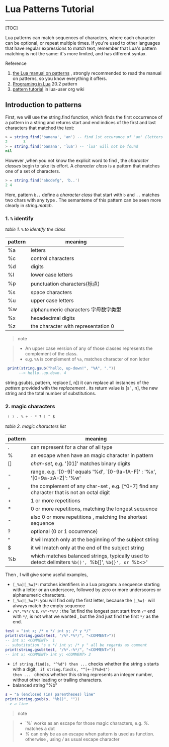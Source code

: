 # Lua Patterns Tutorial
---
[TOC]

Lua patterns can match sequences of characters, where each character can be optional, or repeat multiple times. If you're used to other languages that have regular expressions to match text, remember that Lua's pattern matching is not the same: it's more limited, and has different syntax.

Reference

1. [the Lua manual on patterns](http://www.lua.org/manual/5.1/manual.html#5.4.1) , strongly recommended to read the manual on patterns, so you know everything it offers.
2. [Programing in Lua](http://www.lua.org/pil/20.2.html) 20.2 pattern
3. [pattern tutorial](http://lua-users.org/wiki/PatternsTutorial) in lua-user org wiki

## Introduction to patterns

First, we will use the string.find function, which finds the first occurrence of a pattern in a string and returns start and end indices of the first and last characters that matched the text:
```lua
> = string.find('banana', 'an') -- find 1st occurance of 'an' (letters are matched literally) , return first and last indice of the matched char 
2       3
> = string.find('banana', 'lua') -- 'lua' will not be found
nil
```

However ,when you not know the explicit word to find , the _character classes_ begin to take its effort.  A _character class_ is a pattern that matches one of a set of characters.
```lua
> = string.find("abcdefg", 'b..')
2 4
```

Here, pattern `b..` define a _character class_ that start with `b` and `..` matches two chars with any type . The semanteme of this pattern can be seen more clearly in _string.match_.

### 1. `%` identify 

_table 1. `%` to identify the class_

| pattern    |  meaning      
 ------      | -------       
|  %a        | letters        
|  %c        | control characters 
| %d  | digits     
| %l  | lower case letters 
| %p  | punctuation characters(标点) 
| %s  | space characters 
| %u  | upper case letters 
| %w  | alphanumeric characters 字母数字类型 
| %x  | hexadecimal digits 
| %z  | the character with representation 0 |

>note

> - An upper case version of any of those classes represents the complement of the class.
> - e.g. `%A` is complement of `%a`, matches character of non letter 

```lua
 print(string.gsub("hello, up-down!", "%A", "."))
      --> hello..up.down. 4
```
string.gsub(s, pattern, replace [, n]) 
it can replace all instances of the _pattern_ provided with the _replacement_ .
its return value is [s' , n], the new string and the total number of substitutions.

### 2. magic characters
```lua
 ( ) . % + - * ? [ ^ $
```
_table 2. magic characters list_

| pattern    |  meaning      
 ------      | -------       
| .   | can represent for a char of all type
| %   | an escape when have an magic character in pattern
| []  | _char-set_,  e.g. '[01]' matches binary digits
| -   | range, e.g. '[0-9]' equals '%d', `[0-9a-fA-F]' : '%x', '[0-9a-zA-Z]': '%w' 
| ^   | the complement of any char-set , e.g. [^0-7] find any character that is not an octal digit 
| +   | 1 or more repetitions
| *   | 0 or more repetitions, matching the longest sequence
| -   | also 0 or more repetitions , matching the shortest sequence
| ?   | optional (0 or 1 occurrence)
| ^   | it will match only at the beginning of the subject string
| $   | it will match only at the end of the subject string
| %b  | which matches balanced strings, typically used to detect delimiters `%b()', `%b[]', `%b{}', or `%b<>'|

Then , I will give some useful examples,
- `[_%a][_%w]*`:  matches identifiers in a Lua program: a sequence starting with a letter or an underscore, followed by zero or more underscores or alphanumeric characters.
- `[_%a][_%w]*`: you will find only the first letter, because the `[_%w]-` will always match the empty sequence
- `/%*.*%*/` v.s. `/%*-*%*/` : the 1st find the longest part start from `/*`  end with `*/`, is not what we wanted , but the 2nd just find the first `*/` as the end.

```lua
test = "int x; /* x */ int y; /* y */"
print(string.gsub(test, "/%*.*%*/", "<COMMENT>"))
-- int x; <COMMENT>  1
-- substitution "s x */ int y; /* y " all be regards as comment
print(string.gsub(test, "/%*.-%*/", "<COMMENT>"))
-- int x; <COMMENT> int y; <COMMENT> 2
```
- <code>if string.find(s, "^%d") then ...</code> checks whether the string s starts with a digit, <code> if string.find(s, "^[+-]?%d+$") then ... </code> checks whether this string represents an integer number, without other leading
or trailing characters.
- balanced string "%b"

```lua
s = "a (enclosed (in) parentheses) line"
print(string.gsub(s, "%b()", "")) 
--> a line
```

>note

> -  `%´ works as an escape for those magic characters, e.g. _%._ matches a dot 
> -  _%_ can only be as an escape when pattern is used as function. otherwise , using _/_ as usual escape character